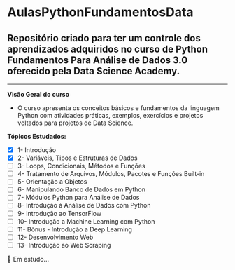 # AulasPythonFundamentosData
## Repositório criado para ter um controle dos aprendizados adquiridos no curso de Python Fundamentos Para Análise de Dados 3.0 oferecido pela Data Science Academy.

<hr />

**Visão Geral do curso**

* O curso apresenta os conceitos básicos e fundamentos da linguagem Python com atividades práticas, exemplos, exercícios e projetos voltados para projetos de Data Science.

**Tópicos Estudados:**

<!--ts-->
* [x] 1- Introdução
* [x] 2- Variáveis, Tipos e Estruturas de Dados
* [ ] 3- Loops, Condicionais, Métodos e Funções
* [ ] 4- Tratamento de Arquivos, Módulos, Pacotes e Funções Built-in
* [ ] 5- Orientação a Objetos
* [ ] 6- Manipulando Banco de Dados em Python
* [ ] 7- Módulos Python para Análise de Dados
* [ ] 8- Introdução à Análise de Dados com Python
* [ ] 9- Introdução ao TensorFlow
* [ ] 10- Introdução a Machine Learning com Python
* [ ] 11- Bônus - Introdução a Deep Learning
* [ ] 12- Desenvolvimento Web
* [ ] 13- Introdução ao Web Scraping

 📝 Em estudo...
